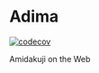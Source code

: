 # Adima
[![codecov](https://codecov.io/gh/kena0ki/adima/branch/master/graph/badge.svg)](https://codecov.io/gh/kena0ki/adima)  

Amidakuji on the Web  
